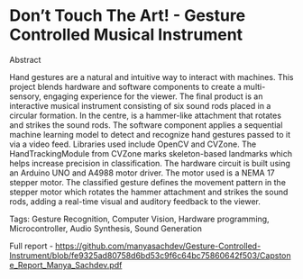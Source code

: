 # Don’t Touch The Art! - Gesture Controlled Musical Instrument

Abstract

Hand gestures are a natural and intuitive way to interact with machines. This project blends hardware and software components to create a multi-sensory, engaging experience for the viewer. The final product is an interactive musical instrument consisting of six sound rods placed in a circular formation. In the centre, is a hammer-like attachment that rotates and strikes the sound rods. The software component applies a sequential machine learning model to detect and recognize hand gestures passed to it via a video feed. Libraries used include OpenCV and CVZone. The HandTrackingModule from CVZone marks skeleton-based landmarks which helps increase precision in classification. The hardware circuit is built using an Arduino UNO and A4988 motor driver. The motor used is a NEMA 17 stepper motor. The classified gesture defines the movement pattern in the stepper motor which rotates the hammer attachment and strikes the sound rods, adding a real-time visual and auditory feedback to the viewer.

Tags: Gesture Recognition, Computer Vision, Hardware programming, Microcontroller, Audio Synthesis, Sound Generation

Full report - https://github.com/manyasachdev/Gesture-Controlled-Instrument/blob/fe9325ad80758d6bd53c9f6c64bc75860642f503/Capstone_Report_Manya_Sachdev.pdf
